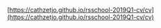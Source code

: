 [https://cathzetjo.github.io/rsschool-2019Q1-cv/cv](https://cathzetjo.github.io/rsschool-2019Q1-cv/cv)